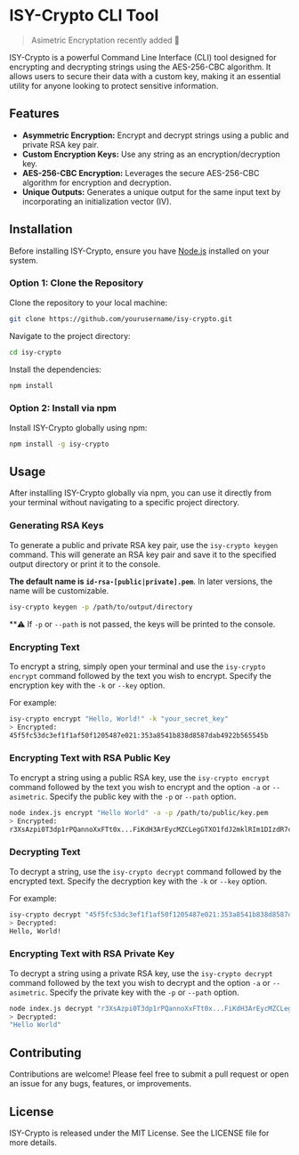 # ISY-Crypto CLI Tool

> Asimetric Encryptation recently added 🎉

ISY-Crypto is a powerful Command Line Interface (CLI) tool designed for encrypting and decrypting strings using the AES-256-CBC algorithm. It allows users to secure their data with a custom key, making it an essential utility for anyone looking to protect sensitive information.

## Features

- **Asymmetric Encryption:** Encrypt and decrypt strings using a public and private RSA key pair.
- **Custom Encryption Keys:** Use any string as an encryption/decryption key.
- **AES-256-CBC Encryption:** Leverages the secure AES-256-CBC algorithm for encryption and decryption.
- **Unique Outputs:** Generates a unique output for the same input text by incorporating an initialization vector (IV).

## Installation

Before installing ISY-Crypto, ensure you have [Node.js](https://nodejs.org/) installed on your system.

### Option 1: Clone the Repository

Clone the repository to your local machine:

```bash
git clone https://github.com/yourusername/isy-crypto.git
```

Navigate to the project directory:

```bash
cd isy-crypto
```

Install the dependencies:

```bash
npm install
```

### Option 2: Install via npm

Install ISY-Crypto globally using npm:

```bash
npm install -g isy-crypto
```

## Usage

After installing ISY-Crypto globally via npm, you can use it directly from your terminal without navigating to a specific project directory.

### Generating RSA Keys

To generate a public and private RSA key pair, use the `isy-crypto keygen` command. This will generate an RSA key pair and save it to the specified output directory or print it to the console.

**The default name is `id-rsa-[public|private].pem`**. In later versions, the name will be customizable.

```bash
isy-crypto keygen -p /path/to/output/directory
```
**⚠️ If `-p` or `--path` is not passed, the keys will be printed to the console.


### Encrypting Text

To encrypt a string, simply open your terminal and use the `isy-crypto encrypt` command followed by the text you wish to encrypt. Specify the encryption key with the `-k` or `--key` option.

For example:

```bash
isy-crypto encrypt "Hello, World!" -k "your_secret_key"
> Encrypted: 
45f5fc53dc3ef1f1af50f1205487e021:353a8541b838d8587dab4922b565545b
```

### Encrypting Text with RSA Public Key

To encrypt a string using a public RSA key, use the `isy-crypto encrypt` command followed by the text you wish to encrypt and the option `-a` or `--asimetric`. Specify the public key with the `-p` or `--path` option.

```bash
node index.js encrypt "Hello World" -a -p /path/to/public/key.pem
> Encrypted: 
r3XsAzpi0T3dp1rPQannoXxFTt0x...FiKdH3ArEycMZCLegGTXO1fdJ2mklRIm1DIzdR7c=
```

### Decrypting Text

To decrypt a string, use the `isy-crypto decrypt` command followed by the encrypted text. Specify the decryption key with the `-k` or `--key` option.

For example:

```bash
isy-crypto decrypt "45f5fc53dc3ef1f1af50f1205487e021:353a8541b838d8587dab4922b565545b" -k "your_secret_key"
> Decrypted: 
Hello, World!
```

### Encrypting Text with RSA Private Key

To decrypt a string using a private RSA key, use the `isy-crypto decrypt` command followed by the text you wish to decrypt and the option `-a` or `--asimetric`. Specify the private key with the `-p` or `--path` option.

```bash
node index.js decrypt "r3XsAzpi0T3dp1rPQannoXxFTt0x...FiKdH3ArEycMZCLegGTXO1fdJ2mklRIm1DIzdR7c=" -a -p /path/to/private/key.pem
> Decrypted:
"Hello World"
```

## Contributing

Contributions are welcome! Please feel free to submit a pull request or open an issue for any bugs, features, or improvements.

## License

ISY-Crypto is released under the MIT License. See the LICENSE file for more details.